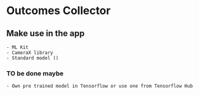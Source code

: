 # Outcomes Collector
## Make use in the app
    - ML Kit
    - CameraX library
    - Standard model ()

### TO be done maybe
    - Own pre trained model in Tensorflow or use one from Tensorflow Hub
